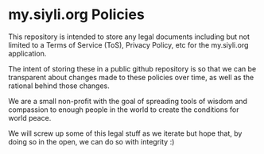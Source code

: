 # my.siyli.org Policies

This repository is intended to store any legal documents including but not limited to a Terms of Service (ToS), Privacy Policy, etc for the my.siyli.org application.

The intent of storing these in a public github repository is so that we can be transparent about changes made to these policies over time, as well as the rational behind those changes.

We are a small non-profit with the goal of spreading tools of wisdom and compassion to enough people in the world to create the conditions for world peace.

We will screw up some of this legal stuff as we iterate but hope that, by doing so in the open, we can do so with integrity :)